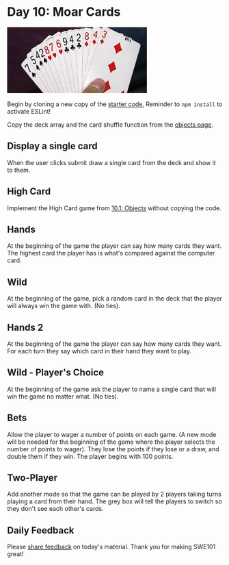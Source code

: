 # Day 10: Moar Cards

![](../.gitbook/assets/images-ccad.jpeg)

Begin by cloning a new copy of the [starter code.](https://github.com/rocketacademy/swe101-starter-code) Reminder to `npm install` to activate ESLint!

Copy the deck array and the card shuffle function from the [objects page](https://swe101.rocketacademy.co/10-javascript-objects/10-1-objects).

## Display a single card

When the user clicks submit draw a single card from the deck and show it to them.

## High Card

Implement the High Card game from [10.1: Objects](../10-javascript-objects/10-1-objects.md#high-card) without copying the code.

## Hands

At the beginning of the game the player can say how many cards they want. The highest card the player has is what's compared against the computer card.  

## **Wild**

At the beginning of the game, pick a random card in the deck that the player will always win the game with. \(No ties\).

## Hands 2

At the beginning of the game the player can say how many cards they want. For each turn they say which card in their hand they want to play. 

## Wild - Player's Choice

At the beginning of the game ask the player to name a single card that will win the game no matter what.  \(No ties\).

## **Bets**

Allow the player to wager a number of points on each game. \(A new mode will be needed for the beginning of the game where the player selects the number of points to wager\). They lose the points if they lose or a draw, and double them if they win. The player begins with 100 points.

## Two-Player

Add another mode so that the game can be played by 2 players taking turns playing a card from their hand. The grey box will tell the players to switch so they don't see each other's cards.

## Daily Feedback

Please [share feedback](https://forms.gle/gWW8MbbRhaYdKiR38) on today's material. Thank you for making SWE101 great!

